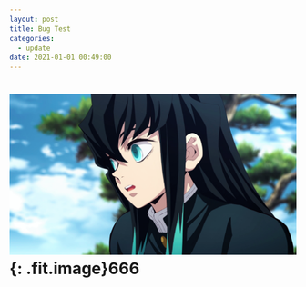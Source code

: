```yaml
---
layout: post
title: Bug Test
categories:
  - update
date: 2021-01-01 00:49:00
---
```


# ![](/uploads/headphoto-1.png){: .fit.image}666
